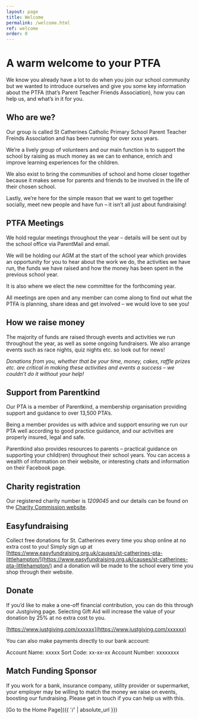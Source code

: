 ```yaml
---
layout: page
title: Welcome
permalink: /welcome.html
ref: welcome
order: 0
---
```


# A warm welcome to your PTFA

We know you already have a lot to do when you join our school community but we wanted to introduce ourselves and give you some key information about the PTFA (that’s 
Parent Teacher Friends Association), how you can help us, and what’s in it for you.

## Who are we?

Our group is called St Catherines Catholic Primary School Parent Teacher Freinds Association and has been running for over xxxx years.

We’re a lively group of volunteers and our main function is to support the school by raising as much money as we can to enhance, enrich and improve learning experiences for the children.

We also exist to bring the communities of school and home closer together because it makes sense for parents and friends to be involved in the life of their chosen school.

Lastly, we’re here for the simple reason that we want to get together socially, meet new people and have fun – it isn’t all just about fundraising!

## PTFA Meetings

We hold regular meetings throughout the year – details will be sent out by the school office via ParentMail and email.

We will be holding our AGM at the start of the school year which provides an opportunity for you to hear about the work we do, the activities we have run, the funds we have raised and how the money has been spent in the previous school year.

It is also where we elect the new committee for the forthcoming year.

All meetings are open and any member can come along to find out what the PTFA is planning, share ideas and get involved – we would love to see you!

## How we raise money
The majority of funds are raised through events and activities we run throughout the year, as well as some ongoing fundraisers.  We also arrange events such as race nights, quiz nights etc. so look out for news!

*Donations from you, whether that be your time, money, cakes, raffle prizes etc. are critical in making these activities and events a success – we couldn’t do it without your help!*

## Support from Parentkind

Our PTA is a member of Parentkind, a membership organisation providing support and guidance to over 13,500 PTA’s.

Being a member provides us with advice and support ensuring we run our PTA well according to good practice guidance, and our activities are properly insured, legal and safe.

Parentkind also provides resources to parents – practical guidance on supporting your child(ren) throughout their school years. You can access a wealth of information on their website, or interesting chats and information on their Facebook page.

## Charity registration

Our registered charity number is *1209045* and our details can be found on the [Charity Commission website](https://register-of-charities.charitycommission.gov.uk/en/charity-search/-/charity-details/5243956/trustees).

## Easyfundraising
Collect free donations for St. Catherines every time you shop online at no extra cost to you! Simply sign up at [https://www.easyfundraising.org.uk/causes/st-catherines-pta-littlehampton/](https://www.easyfundraising.org.uk/causes/st-catherines-pta-littlehampton/) and a donation will be made to the school every time you shop through their website.

## Donate
If you’d like to make a one-off financial contribution, you can do this through our Justgiving page. Selecting Gift Aid will increase the value of your donation by 25% at no extra cost to you.

[https://www.justgiving.com/xxxxxx](https://www.justgiving.com/xxxxxx)

You can also make payments directly to our bank account:

Account Name: xxxxx
Sort Code: xx-xx-xx
Account Number: xxxxxxxx

## Match Funding Sponsor
If you work for a bank, insurance company, utility provider or supermarket, your employer may be willing to match the money we raise on events, boosting our fundraising. Please get in touch if you can help us with this.

[Go to the Home Page]({{ '/' | absolute_url }})  
